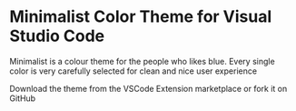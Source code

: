 # Minimalist Color Theme for Visual Studio Code
Minimalist is a colour theme for the people who likes blue. Every single color is very carefully selected for clean and nice user experience

Download the theme from the VSCode Extension marketplace or fork it on GitHub

